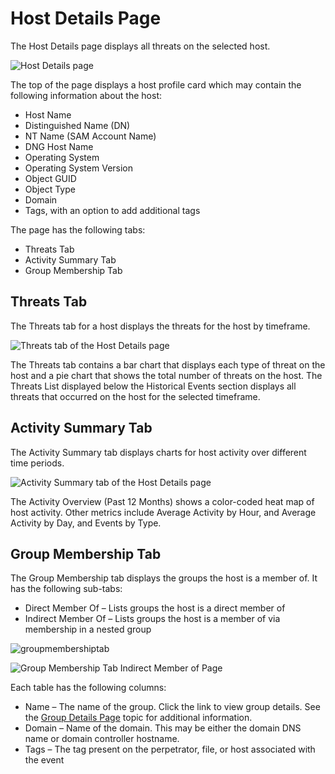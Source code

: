 # Host Details Page

The Host Details page displays all threats on the selected host.

![Host Details page](/img/product_docs/threatprevention/threatprevention/reportingmodule/configuration/systemsettings/page.webp)

The top of the page displays a host profile card which may contain the following information about
the host:

- Host Name
- Distinguished Name (DN)
- NT Name (SAM Account Name)
- DNG Host Name
- Operating System
- Operating System Version
- Object GUID
- Object Type
- Domain
- Tags, with an option to add additional tags

The page has the following tabs:

- Threats Tab
- Activity Summary Tab
- Group Membership Tab

## Threats Tab

The Threats tab for a host displays the threats for the host by timeframe.

![Threats tab of the Host Details page](/img/product_docs/threatmanager/threatmanager/administration/threatdetails/threatstab.webp)

The Threats tab contains a bar chart that displays each type of threat on the host and a pie chart
that shows the total number of threats on the host. The Threats List displayed below the Historical
Events section displays all threats that occurred on the host for the selected timeframe.

## Activity Summary Tab

The Activity Summary tab displays charts for host activity over different time periods.

![Activity Summary tab of the Host Details page](/img/product_docs/threatmanager/threatmanager/administration/threatdetails/activitysummarytab.webp)

The Activity Overview (Past 12 Months) shows a color-coded heat map of host activity. Other metrics
include Average Activity by Hour, and Average Activity by Day, and Events by Type.

## Group Membership Tab

The Group Membership tab displays the groups the host is a member of. It has the following sub-tabs:

- Direct Member Of – Lists groups the host is a direct member of
- Indirect Member Of – Lists groups the host is a member of via membership in a nested group

![groupmembershiptab](/img/product_docs/threatprevention/threatprevention/reportingmodule/investigations/groupmembershiptab.webp)

![Group Membership Tab Indirect Member of Page](/img/product_docs/threatmanager/threatmanager/administration/threatdetails/groupmembershiptabindirect.webp)

Each table has the following columns:

- Name – The name of the group. Click the link to view group details. See the
  [Group Details Page](/docs/threatmanager/3.0/threatmanager/administration/threatdetails/group.md) topic for additional information.
- Domain – Name of the domain. This may be either the domain DNS name or domain controller hostname.
- Tags – The tag present on the perpetrator, file, or host associated with the event
